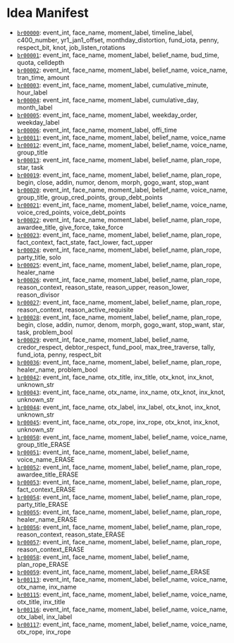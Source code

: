 # Idea Manifest

- [`br00000`](ideas/br00000.md): event_int, face_name, moment_label, timeline_label, c400_number, yr1_jan1_offset, monthday_distortion, fund_iota, penny, respect_bit, knot, job_listen_rotations
- [`br00001`](ideas/br00001.md): event_int, face_name, moment_label, belief_name, bud_time, quota, celldepth
- [`br00002`](ideas/br00002.md): event_int, face_name, moment_label, belief_name, voice_name, tran_time, amount
- [`br00003`](ideas/br00003.md): event_int, face_name, moment_label, cumulative_minute, hour_label
- [`br00004`](ideas/br00004.md): event_int, face_name, moment_label, cumulative_day, month_label
- [`br00005`](ideas/br00005.md): event_int, face_name, moment_label, weekday_order, weekday_label
- [`br00006`](ideas/br00006.md): event_int, face_name, moment_label, offi_time
- [`br00011`](ideas/br00011.md): event_int, face_name, moment_label, belief_name, voice_name
- [`br00012`](ideas/br00012.md): event_int, face_name, moment_label, belief_name, voice_name, group_title
- [`br00013`](ideas/br00013.md): event_int, face_name, moment_label, belief_name, plan_rope, star, task
- [`br00019`](ideas/br00019.md): event_int, face_name, moment_label, belief_name, plan_rope, begin, close, addin, numor, denom, morph, gogo_want, stop_want
- [`br00020`](ideas/br00020.md): event_int, face_name, moment_label, belief_name, voice_name, group_title, group_cred_points, group_debt_points
- [`br00021`](ideas/br00021.md): event_int, face_name, moment_label, belief_name, voice_name, voice_cred_points, voice_debt_points
- [`br00022`](ideas/br00022.md): event_int, face_name, moment_label, belief_name, plan_rope, awardee_title, give_force, take_force
- [`br00023`](ideas/br00023.md): event_int, face_name, moment_label, belief_name, plan_rope, fact_context, fact_state, fact_lower, fact_upper
- [`br00024`](ideas/br00024.md): event_int, face_name, moment_label, belief_name, plan_rope, party_title, solo
- [`br00025`](ideas/br00025.md): event_int, face_name, moment_label, belief_name, plan_rope, healer_name
- [`br00026`](ideas/br00026.md): event_int, face_name, moment_label, belief_name, plan_rope, reason_context, reason_state, reason_upper, reason_lower, reason_divisor
- [`br00027`](ideas/br00027.md): event_int, face_name, moment_label, belief_name, plan_rope, reason_context, reason_active_requisite
- [`br00028`](ideas/br00028.md): event_int, face_name, moment_label, belief_name, plan_rope, begin, close, addin, numor, denom, morph, gogo_want, stop_want, star, task, problem_bool
- [`br00029`](ideas/br00029.md): event_int, face_name, moment_label, belief_name, credor_respect, debtor_respect, fund_pool, max_tree_traverse, tally, fund_iota, penny, respect_bit
- [`br00036`](ideas/br00036.md): event_int, face_name, moment_label, belief_name, plan_rope, healer_name, problem_bool
- [`br00042`](ideas/br00042.md): event_int, face_name, otx_title, inx_title, otx_knot, inx_knot, unknown_str
- [`br00043`](ideas/br00043.md): event_int, face_name, otx_name, inx_name, otx_knot, inx_knot, unknown_str
- [`br00044`](ideas/br00044.md): event_int, face_name, otx_label, inx_label, otx_knot, inx_knot, unknown_str
- [`br00045`](ideas/br00045.md): event_int, face_name, otx_rope, inx_rope, otx_knot, inx_knot, unknown_str
- [`br00050`](ideas/br00050.md): event_int, face_name, moment_label, belief_name, voice_name, group_title_ERASE
- [`br00051`](ideas/br00051.md): event_int, face_name, moment_label, belief_name, voice_name_ERASE
- [`br00052`](ideas/br00052.md): event_int, face_name, moment_label, belief_name, plan_rope, awardee_title_ERASE
- [`br00053`](ideas/br00053.md): event_int, face_name, moment_label, belief_name, plan_rope, fact_context_ERASE
- [`br00054`](ideas/br00054.md): event_int, face_name, moment_label, belief_name, plan_rope, party_title_ERASE
- [`br00055`](ideas/br00055.md): event_int, face_name, moment_label, belief_name, plan_rope, healer_name_ERASE
- [`br00056`](ideas/br00056.md): event_int, face_name, moment_label, belief_name, plan_rope, reason_context, reason_state_ERASE
- [`br00057`](ideas/br00057.md): event_int, face_name, moment_label, belief_name, plan_rope, reason_context_ERASE
- [`br00058`](ideas/br00058.md): event_int, face_name, moment_label, belief_name, plan_rope_ERASE
- [`br00059`](ideas/br00059.md): event_int, face_name, moment_label, belief_name_ERASE
- [`br00113`](ideas/br00113.md): event_int, face_name, moment_label, belief_name, voice_name, otx_name, inx_name
- [`br00115`](ideas/br00115.md): event_int, face_name, moment_label, belief_name, voice_name, otx_title, inx_title
- [`br00116`](ideas/br00116.md): event_int, face_name, moment_label, belief_name, voice_name, otx_label, inx_label
- [`br00117`](ideas/br00117.md): event_int, face_name, moment_label, belief_name, voice_name, otx_rope, inx_rope